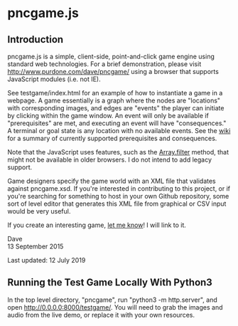 # pncgame.js

## Introduction

pncgame.js is a simple, client-side, point-and-click game engine using standard web technologies.  For a brief demonstration, please visit http://www.purdone.com/dave/pncgame/ using a browser that supports JavaScript modules (i.e. not IE).

See testgame/index.html for an example of how to instantiate a game in a webpage.  A game essentially is a graph where the nodes are "locations" with corresponding images, and edges are "events" the player can initiate by clicking within the game window.  An event will only be available if "prerequisites" are met, and executing an event will have "consequences."  A terminal or goal state is any location with no available events.  See the [wiki](https://github.com/kalbfled/pncgame/wiki) for a summary of currently supported prerequisites and consequences.

Note that the JavaScript uses features, such as the [Array.filter](https://developer.mozilla.org/en-US/docs/Web/JavaScript/Reference/Global_Objects/Array/filter) method, that might not be available in older browsers.  I do not intend to add legacy support.

Game designers specify the game world with an XML file that validates against pncgame.xsd.  If you're interested in contributing to this project, or if you're searching for something to host in your own Github repository, some sort of level editor that generates this XML file from graphical or CSV input would be very useful.

If you create an interesting game, [let me know](http://www.purdone.com/dave/contact.php)!  I will link to it.


Dave  
13 September 2015

Last updated: 12 July 2019

## Running the Test Game Locally With Python3

In the top level directory, "pncgame", run "python3 -m http.server", and open http://0.0.0.0:8000/testgame/.  You will need to grab the images and audio from the live demo, or replace
it with your own resources.

